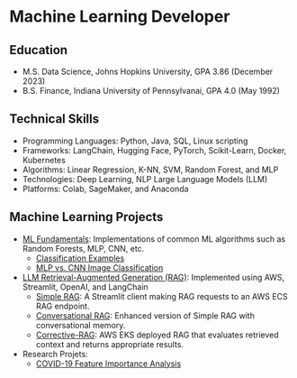 # Machine Learning Developer

## Education
* M.S. Data Science, Johns Hopkins University, GPA 3.86 (December 2023)
* B.S. Finance, Indiana University of Pennsylvanai, GPA 4.0 (May 1992)

## Technical Skills
* Programming Languages: Python, Java, SQL, Linux scripting
* Frameworks: LangChain, Hugging Face, PyTorch, Scikit-Learn, Docker, Kubernetes 
* Algorithms: Linear Regression, K-NN, SVM, Random Forest, and MLP
* Technologies: Deep Learning, NLP Large Language Models (LLM) 
* Platforms: Colab, SageMaker, and Anaconda

## Machine Learning Projects
* [ML Fundamentals](https://github.com/efarish/portfolio/tree/main/fundamentals): Implementations of common ML algorithms such as Random Forests, MLP, CNN, etc.
  * [Classification Examples](https://github.com/efarish/portfolio/blob/main/fundamentals/Classification_Examples.ipynb)
  * [MLP vs. CNN Image Classification](https://github.com/efarish/portfolio/blob/main/fundamentals/MLP_vs_CNN_Classification.ipynb)
* [LLM Retrieval-Augmented Generation (RAG)](https://github.com/efarish/portfolio/tree/main/llm): Implemented using AWS, Streamlit, OpenAI, and LangChain  
  * [Simple RAG](https://github.com/efarish/portfolio/tree/main/llm/simple_rag): A Streamlit client making RAG requests to an AWS ECS RAG endpoint.
  * [Conversational RAG](https://github.com/efarish/portfolio/tree/main/llm/conv_rag): Enhanced version of Simple RAG with conversational memory.
  * [Corrective-RAG](https://github.com/efarish/portfolio/blob/main/llm/corrective_rag/): AWS EKS deployed RAG that evaluates retrieved context and returns appropriate results.
* Research Projets:
  * [COVID-19 Feature Importance Analysis](https://github.com/efarish/portfolio/tree/main/research/covid) 
